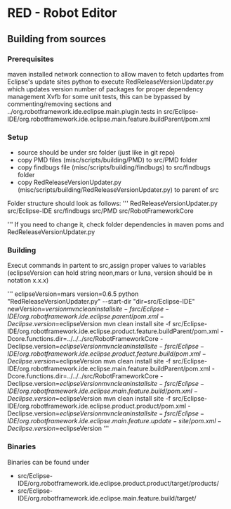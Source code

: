 # RED - Robot Editor
## Building from sources
### Prerequisites
maven installed
network connection to allow maven to fetch updartes from Eclipse's update sites
python to execute RedReleaseVersionUpdater.py which updates version number of packages for proper dependency management
Xvfb for some unit tests, this can be bypassed by commenting/removing sections <reporting> and <module>../org.robotframework.ide.eclipse.main.plugin.tests</module> in src/Eclipse-IDE/org.robotframework.ide.eclipse.main.feature.buildParent/pom.xml 
### Setup
- source should be under src folder (just like in git repo)
- copy PMD files (misc/scripts/building/PMD) to src/PMD folder
- copy findbugs file (misc/scripts/building/findbugs) to src/findbugs folder
- copy RedReleaseVersionUpdater.py (misc/scripts/building/RedReleaseVersionUpdater.py) to parent of src 

Folder structure should look as follows:
'''
RedReleaseVersionUpdater.py
src/Eclipse-IDE
src/findbugs
src/PMD
src/RobotFrameworkCore

'''
If you need to change it, check folder dependencies in maven poms and RedReleaseVersionUpdater.py

### Building
Execut commands in partent to src,assign proper values to variables (eclipseVersion can hold string neon,mars or luna, version should be in notation x.x.x)  

'''
eclipseVersion=mars
version=0.6.5
python "RedReleaseVersionUpdater.py" --start-dir "dir=src/Eclipse-IDE" newVersion=$version
mvn clean install site -f src/Eclipse-IDE/org.robotframework.ide.eclipse.parent/pom.xml -Declipse.version=$eclipseVersion
mvn clean install site -f src/Eclipse-IDE/org.robotframework.ide.eclipse.product.feature.buildParent/pom.xml -Dcore.functions.dir=../../../src/RobotFrameworkCore -Declipse.version=$eclipseVersion
mvn clean install site -f src/Eclipse-IDE/org.robotframework.ide.eclipse.product.feature.build/pom.xml -Declipse.version=$eclipseVersion
mvn clean install site -f src/Eclipse-IDE/org.robotframework.ide.eclipse.main.feature.buildParent/pom.xml -Dcore.functions.dir=../../../src/RobotFrameworkCore -Declipse.version=$eclipseVersion
mvn clean install site -f src/Eclipse-IDE/org.robotframework.ide.eclipse.main.feature.build/pom.xml -Declipse.version=$eclipseVersion
mvn clean install site -f src/Eclipse-IDE/org.robotframework.ide.eclipse.product.product/pom.xml -Declipse.version=$eclipseVersion
mvn clean install site -f src/Eclipse-IDE/org.robotframework.ide.eclipse.main.feature.update-site/pom.xml -Declipse.version=$eclipseVersion
'''


### Binaries
Binaries can be found under
-  src/Eclipse-IDE/org.robotframework.ide.eclipse.product.product/target/products/
-  src/Eclipse-IDE/org.robotframework.ide.eclipse.main.feature.build/target/


